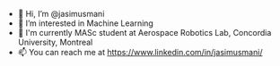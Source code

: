 - 👋 Hi, I’m @jasimusmani
- 👀 I’m interested in Machine Learning
- 🌱 I'm currently MASc student at Aerospace Robotics Lab, Concordia University, Montreal
- 📫 You can reach me at https://www.linkedin.com/in/jasimusmani/

<!---
jasimusmani/jasimusmani is a ✨ special ✨ repository because its `README.md` (this file) appears on your GitHub profile.
You can click the Preview link to take a look at your changes.
--->
